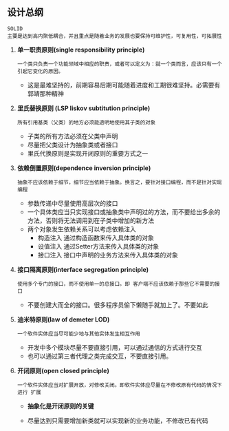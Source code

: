 ## 设计总纲

``` wi
SOLID
主要是达到高内聚低耦合，并且重点是随着业务的发展也要保持可维护性，可复用性，可拓展性
```



1. **单一职责原则(single responsibility principle)**

   ``` wiki
   一个类只负责一个功能领域中相应的职责，或者可以定义为：就一个类而言，应该只有一个引起它变化的原因。
   ```

   

   - 这是最难坚持的，前期容易后期可能随着进度和工期很难坚持。必需要有郭靖那种精神
   
2. **里氏替换原则 (LSP liskov subtitution principle)**

   ``` wik
   所有引用基类（父类）的地方必须能透明地使用其子类的对象
   ```

   - 子类的所有方法必须在父类中声明
   - 尽量把父类设计为抽象类或者接口
   - 里氏代换原则是实现开闭原则的重要方式之一

3. **依赖倒置原则(dependence inversion principle)**

   ``` wiki
   抽象不应该依赖于细节，细节应当依赖于抽象。换言之，要针对接口编程，而不是针对实现编程
   ```

   - 参数传递中尽量使用高层次的接口
   - 一个具体类应当只实现接口或抽象类中声明过的方法，而不要给出多余的方法，否则将无法调用到在子类中增加的新方法
   - 两个对象发生依赖关系可以考虑依赖注入
     * 构造注入 通过构造函数来传入具体类的对象
     * 设值注入 通过Setter方法来传入具体类的对象
     * 接口注入 接口中声明的业务方法来传入具体类的对象

4. **接口隔离原则(interface segregation principle)**

   ``` wiki
   使用多个专门的接口，而不使用单一的总接口。即 客户端不应该依赖于那些它不需要的接口
   ```

   - 不要创建大而全的接口。很多程序员偷下懒随手就加上了。不要如此
   
5. **迪米特原则(law of demeter LOD)**

   ``` wi
   一个软件实体应当尽可能少地与其他实体发生相互作用
   ```

   - 开发中多个模块尽量不要直接引用，可以通过通信的方式进行交互
   - 也可以通过第三者代理之类完成交互，不要直接引用。

6. **开闭原则(open closed principle)**

   ``` wi
   一个软件实体应当对扩展开放，对修改关闭。即软件实体应尽量在不修改原有代码的情况下进行 扩展
   ```

   - **抽象化是开闭原则的关键**

   - 尽量达到只需要增加新类就可以实现新的业务功能，不修改已有代码

     



